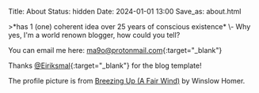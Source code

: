 Title: About
Status: hidden
Date: 2024-01-01 13:00
Save_as: about.html

<section markdown="1">
>*has 1 (one) coherent idea over 25 years of conscious existence* \- Why yes, I'm a world renown blogger, how could you tell?

You can email me here: [ma9o@protonmail.com](mailto:ma9o@protonmail.com){:target="_blank"}

Thanks [@Eiriksmal](https://github.com/Eiriksmal){:target="_blank"} for the blog template!

The profile picture is from [Breezing Up (A Fair Wind)](https://en.wikipedia.org/wiki/Breezing_Up_(A_Fair_Wind)) by Winslow Homer.
</section>
